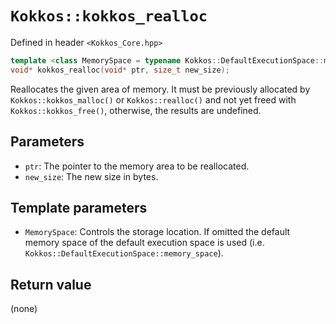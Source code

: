 # `Kokkos::kokkos_realloc`

Defined in header `<Kokkos_Core.hpp>`

```c++
template <class MemorySpace = typename Kokkos::DefaultExecutionSpace::memory_space>
void* kokkos_realloc(void* ptr, size_t new_size);
```

Reallocates the given area of memory. It must be previously allocated by `Kokkos::kokkos_malloc()` or `Kokkos::realloc()` and not yet freed with `Kokkos::kokkos_free()`, otherwise, the results are undefined.

## Parameters

* `ptr`: The pointer to the memory area to be reallocated.
* `new_size`: The new size in bytes.

## Template parameters

* `MemorySpace`:  Controls the storage location. If omitted the default memory space of the default execution space is used (i.e. `Kokkos::DefaultExecutionSpace::memory_space`).

## Return value

(none)
